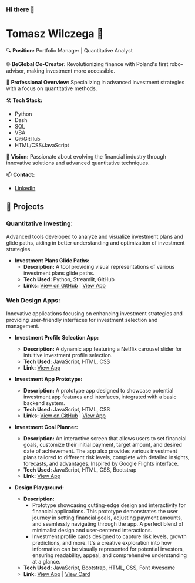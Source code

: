 ### Hi there 👋

<!--
**tomlupo/tomlupo** is a ✨ _special_ ✨ repository because its `README.md` (this file) appears on your GitHub profile.

Here are some ideas to get you started:

- 🔭 I’m currently working on ...
- 🌱 I’m currently learning ...
- 👯 I’m looking to collaborate on ...
- 🤔 I’m looking for help with ...
- 💬 Ask me about ...
- 📫 How to reach me: ...
- 😄 Pronouns: ...
- ⚡ Fun fact: ...
-->


# Tomasz Wilczega 👋

🔍 **Position:** Portfolio Manager | Quantitative Analyst

🌐 **BeGlobal Co-Creator:** Revolutionizing finance with Poland's first robo-advisor, making investment more accessible.

💼 **Professional Overview:** Specializing in advanced investment strategies with a focus on quantitative methods.

🛠 **Tech Stack:**
- Python
- Dash
- SQL
- VBA
- Git/GitHub
- HTML/CSS/JavaScript

🔭 **Vision:** Passionate about evolving the financial industry through innovative solutions and advanced quantitative techniques.

📫 **Contact:**
- [LinkedIn](https://www.linkedin.com/in/tomasz-wilczega)

## 🚀 Projects
### Quantitative Investing:
Advanced tools developed to analyze and visualize investment plans and glide paths, aiding in better understanding and optimization of investment strategies.

- **Investment Plans Glide Paths:** 
   - **Description:** A tool providing visual representations of various investment plans glide paths.
   - **Tech Used:** Python, Streamlit, GitHub 
   - **Links:** [View on GitHub](https://github.com/tomlupo/glide_paths) | [View App](https://glide-paths-ccxwbsegftnugprwhdagms.streamlit.app/)

### Web Design Apps: 
Innovative applications focusing on enhancing investment strategies and providing user-friendly interfaces for investment selection and management.

- **Investment Profile Selection App:** 
   - **Description:** A dynamic app featuring a Netflix carousel slider for intuitive investment profile selection.
   - **Tech Used:** JavaScript, HTML, CSS 
   - **Link:** [View App](https://netflix-slider.twilczega.repl.co/)

- **Investment App Prototype:** 
   - **Description:** A prototype app designed to showcase potential investment app features and interfaces,  integrated with a basic backend system.
   - **Tech Used:** JavaScript, HTML, CSS 
   - **Links:** [View on GitHub](https://github.com/tomlupo/investment_app) | [View App](https://investmentapp.twilczega.repl.co)
 
- **Investment Goal Planner:**
   - **Description:** An interactive screen that allows users to set financial goals, customize their initial payment, target amount, and desired date of achievement. The app also provides various investment plans tailored to different risk levels, complete with detailed insights, forecasts, and advantages. Inspired by Google Flights interface.
   - **Tech Used:** JavaScript, HTML, CSS, Bootstrap
   - **Link:** [View App](https://goal-based-investing-single-screen-calculator.twilczega.repl.co/) 

- **Design Playground:**
   - **Description:**
      - Prototype showcasing cutting-edge design and interactivity for financial applications. This prototype demonstrates the user journey in setting financial goals, adjusting payment amounts, and seamlessly navigating through the app. A perfect blend of minimalist design and user-centered interactions.
      - Investment profile cards designed to capture risk levels, growth predictions, and more. It's a creative exploration into how information can be visually represented for potential investors, ensuring readability, appeal, and comprehensive understanding at a glance.
   - **Tech Used:** JavaScript, Bootstrap, HTML, CSS, Font Awesome
   - **Link:** [View App](https://bootstrap-playground-investment-app-design.twilczega.repl.co) | [View Card](bootstrap-playground-card-design.twilczega.repl.co)
